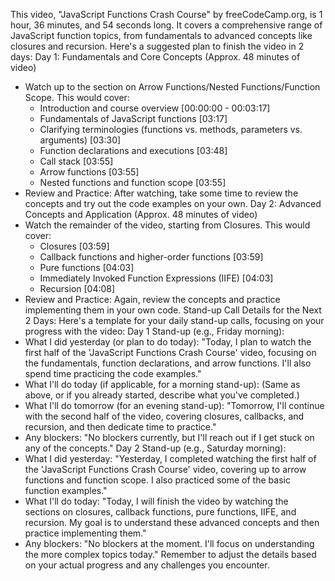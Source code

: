 This video, "JavaScript Functions Crash Course" by freeCodeCamp.org, is 1 hour, 36 minutes, and 54 seconds long. It covers a comprehensive range of JavaScript function topics, from fundamentals to advanced concepts like closures and recursion.
Here's a suggested plan to finish the video in 2 days:
Day 1: Fundamentals and Core Concepts (Approx. 48 minutes of video)
 * Watch up to the section on Arrow Functions/Nested Functions/Function Scope. This would cover:
   * Introduction and course overview [00:00:00 - 00:03:17]
   * Fundamentals of JavaScript functions [03:17]
   * Clarifying terminologies (functions vs. methods, parameters vs. arguments) [03:30]
   * Function declarations and executions [03:48]
   * Call stack [03:55]
   * Arrow functions [03:55]
   * Nested functions and function scope [03:55]
 * Review and Practice: After watching, take some time to review the concepts and try out the code examples on your own.
Day 2: Advanced Concepts and Application (Approx. 48 minutes of video)
 * Watch the remainder of the video, starting from Closures. This would cover:
   * Closures [03:59]
   * Callback functions and higher-order functions [03:59]
   * Pure functions [04:03]
   * Immediately Invoked Function Expressions (IIFE) [04:03]
   * Recursion [04:08]
 * Review and Practice: Again, review the concepts and practice implementing them in your own code.
Stand-up Call Details for the Next 2 Days:
Here's a template for your daily stand-up calls, focusing on your progress with the video:
Day 1 Stand-up (e.g., Friday morning):
 * What I did yesterday (or plan to do today): "Today, I plan to watch the first half of the 'JavaScript Functions Crash Course' video, focusing on the fundamentals, function declarations, and arrow functions. I'll also spend time practicing the code examples."
 * What I'll do today (if applicable, for a morning stand-up): (Same as above, or if you already started, describe what you've completed.)
 * What I'll do tomorrow (for an evening stand-up): "Tomorrow, I'll continue with the second half of the video, covering closures, callbacks, and recursion, and then dedicate time to practice."
 * Any blockers: "No blockers currently, but I'll reach out if I get stuck on any of the concepts."
Day 2 Stand-up (e.g., Saturday morning):
 * What I did yesterday: "Yesterday, I completed watching the first half of the 'JavaScript Functions Crash Course' video, covering up to arrow functions and function scope. I also practiced some of the basic function examples."
 * What I'll do today: "Today, I will finish the video by watching the sections on closures, callback functions, pure functions, IIFE, and recursion. My goal is to understand these advanced concepts and then practice implementing them."
 * Any blockers: "No blockers at the moment. I'll focus on understanding the more complex topics today."
Remember to adjust the details based on your actual progress and any challenges you encounter.

